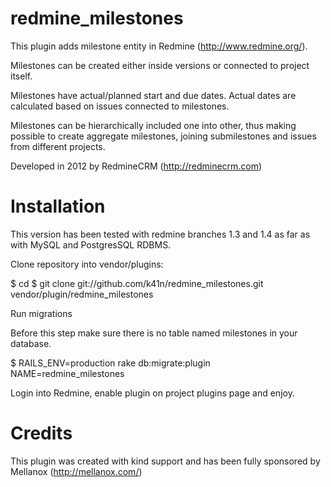 redmine_milestones
==================

This plugin adds milestone entity in Redmine (http://www.redmine.org/).

Milestones can be created either inside versions or connected to project itself.

Milestones have actual/planned start and due dates. Actual dates are calculated based on
issues connected to milestones.

Milestones can be hierarchically included one into other, thus making possible to create aggregate milestones, joining
submilestones and issues from different projects.

Developed in 2012 by RedmineCRM (http://redminecrm.com)

Installation
============

This version has been tested with redmine branches 1.3 and 1.4 as far as with MySQL and PostgresSQL RDBMS.

Clone repository into vendor/plugins:

$ cd <your redmine root directory>
$ git clone git://github.com/k41n/redmine_milestones.git vendor/plugin/redmine_milestones

Run migrations

Before this step make sure there is no table named milestones in your database.

$ RAILS_ENV=production rake db:migrate:plugin NAME=redmine_milestones

Login into Redmine, enable plugin on project plugins page and enjoy.

Credits
=======

This plugin was created with kind support and has been fully sponsored by Mellanox (http://mellanox.com/)



